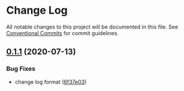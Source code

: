 # Change Log

All notable changes to this project will be documented in this file.
See [Conventional Commits](https://conventionalcommits.org) for commit guidelines.

## [0.1.1](https://github.com/kenoxa/svelkit/compare/@svelkit/graphql@0.1.0...@svelkit/graphql@0.1.1) (2020-07-13)


### Bug Fixes

* change log format ([6f37e03](https://github.com/kenoxa/svelkit/commit/6f37e03b0048897d1d3d85776d5b8cdb11e5aa35))





<!-- prettier-ignore-end -->

